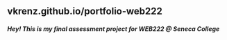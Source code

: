 ## vkrenz.github.io/portfolio-web222

##### Hey! This is my final assessment project for WEB222 @ Seneca College
